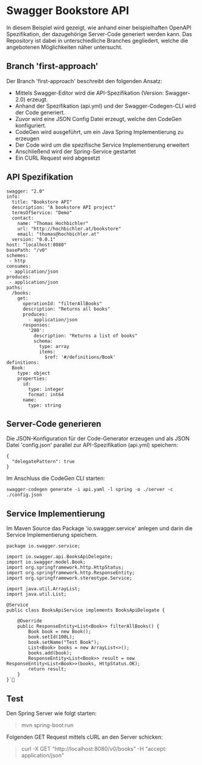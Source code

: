 # Swagger Bookstore API
In diesem Beispiel wird gezeigt, wie anhand einer beispielhaften OpenAPI Spezifikation, der dazugehörige Server-Code generiert werden kann. Das Repository ist dabei in unterschiedliche Branches gegliedert, welche die angebotenen Möglichkeiten näher untersucht.

## Branch 'first-approach'
Der Branch 'first-approach' beschreibt den folgenden Ansatz:
- Mittels Swagger-Editor wird die API-Spezifikation (Version: Swagger-2.0) erzeugt.
- Anhand der Spezifikation (api.yml) und der Swagger-Codegen-CLI wird der Code generiert.
- Zuvor wird eine JSON Config Datei erzeugt, welche den CodeGen konfiguriert.
- CodeGen wird ausgeführt, um ein Java Spring Implementierung zu erzeugen
- Der Code wird um die spezifische Service Implementierung erweitert
- Anschließend wird der Spring-Service gestartet
- Ein CURL Request wird abgesetzt

## API Spezifikation
```
swagger: "2.0"
info:
  title: "Bookstore API"
  description: "A bookstore API project"
  termsOfService: "Demo"
  contact:
    name: "Thomas Hochbichler"
    url: "http://hochbichler.at/bookstore"
    email: "thomas@hochbichler.at"
  version: "0.0.1"
host: "localhost:8080"
basePath: "/v0"
schemes:
 - http
consumes:
 - application/json
produces:
 - application/json
paths:
  /books:
    get:
      operationId: "filterAllBooks"
      description: "Returns all books"
      produces:
        - application/json
      responses:
        '200':
          description: "Returns a list of books"
          schema:
            type: array
            items:
              $ref: '#/definitions/Book'
definitions:
  Book:
    type: object
    properties:
      id:
        type: integer
        format: int64
      name:
        type: string
```

## Server-Code generieren
Die JSON-Konfiguration für der Code-Generator erzeugen und als JSON Datei 'config.json' parallel zur API-Spezifikation (api.yml) speichern:
```
{
  "delegatePattern": true
}
```
Im Anschluss die CodeGen CLI starten:
```
swagger-codegen generate -i api.yaml -l spring -o ./server -c ./config.json
```

## Service Implementierung
Im Maven Source das Package 'io.swagger.service' anlegen und darin die Service Implementierung speichern.
```
package io.swagger.service;

import io.swagger.api.BooksApiDelegate;
import io.swagger.model.Book;
import org.springframework.http.HttpStatus;
import org.springframework.http.ResponseEntity;
import org.springframework.stereotype.Service;

import java.util.ArrayList;
import java.util.List;

@Service
public class BooksApiService implements BooksApiDelegate {

    @Override
    public ResponseEntity<List<Book>> filterAllBooks() {
        Book book = new Book();
        book.setId(100L);
        book.setName("Test Book");
        List<Book> books = new ArrayList<>();
        books.add(book);
        ResponseEntity<List<Book>> result = new ResponseEntity<List<Book>>(books, HttpStatus.OK);
        return result;
    }
}`
```

## Test
Den Spring Server wie folgt starten:
> mvn spring-boot:run

Folgenden GET Request mittels cURL an den Server schicken:
> curl -X GET "http://localhost:8080/v0/books" -H "accept: application/json"


